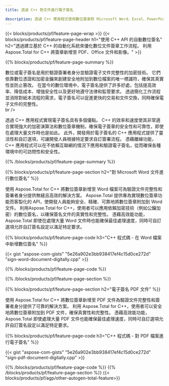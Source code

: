 ```yaml
---
title: 透過 C++ 對文件進行電子簽名 

description: 透過 C++ 應用程式使用數位簽章對 Microsoft Word、Excel、PowerPoint、PDF 和圖片等文件進行簽署。透過應用程式在線添加電子簽名。
---
```


{{< blocks/products/pf/feature-page-wrap >}}
{{< blocks/products/pf/feature-page-header h1="使用 C++ API 的自動數位簽名" h2="透過建立基於 C++ 的自動化系統來優化數位文件簽章工作流程。 利用 Aspose.Total for C++ 將簽章新增至 PDF、Office 文件和影像。" >}}

{{% blocks/products/pf/feature-page-summary %}}

數位或電子簽名是用於驗證簽署者身分並驗證電子文件完整性的加密技術。 它們依靠數位憑證和加密金鑰來創建安全地附加到數位檔案的唯一標識符，確保其真實性並防止篡改。 在當今的數位環境中，電子簽名提供了許多好處，包括提高效率、降低成本、增強安全性以及更好地遵守法律和監管要求。 透過簡化工作流程並消除對紙本流程的需求，電子簽名可以促進更快的交易和文件交換，同時確保電子文件的完整性。 <br /> br />

透過 C++ 應用程式實現電子簽名具有多個優點。 C++ 的效率和速度使其非常適合實現強大的加密演算法和數位簽章機制，確保電子簽章的安全性和可靠性，即使在處理大量文件時也是如此。 此外，開發用於電子簽名的 C++ 應用程式提供了靈活性和自訂選項，可讓開發人員根據特定要求自訂簽署流程。 憑藉離線功能，C++ 應用程式可以在不依賴互聯網的情況下應用和驗證電子簽名，從而確保各種環境中的可訪問性和安全性。 

{{% /blocks/products/pf/feature-page-summary  %}}

{{% blocks/products/pf/feature-page-section  h2="對 Microsoft Word 文件進行數位簽名" %}}

使用 Aspose.Total for C++ 將數位簽章新增至 Word 檔案可為驗證文件完整性和簽署者身分提供無縫且高效的解決方案。 Aspose.Total 提供專為實現數位簽章功能而客製化的 API，使開發人員能夠安全、精確、可靠地將數位簽章附加到 Word 文件。 利用Aspose.Total for C++，使用者可以應用依賴加密技術（例如公鑰加密）的數位簽名，以確保簽名文件的真實性和完整性。 憑藉高效能功能，Aspose.Total 即使在處理大量 Word 文件時也能確保最佳處理速度，同時可自訂選項允許自訂簽名設定以滿足特定要求。 

{{% blocks/products/pf/feature-page-code h3="C++ 程式碼 - 在 Word 檔案中新增數位簽名" %}}

{{< gist "aspose-com-gists" "5e26a902e3bb938417ef4c15d0ce272d" "sign-word-document-digitally.cpp" >}}

{{% /blocks/products/pf/feature-page-code  %}}

{{% /blocks/products/pf/feature-page-section %}}

{{% blocks/products/pf/feature-page-section  h2="電子簽名 PDF 文件" %}}

使用 Aspose.Total for C++ 將數位簽章新增至 PDF 文件為驗證文件完整性和簽署者身分提供了可靠的解決方案。  利用 Aspose.Total for C++，使用者可以安全地將數位簽章附加到 PDF 文件，確保真實性和完整性。 憑藉高效能功能，Aspose.Total 即使處理大量 PDF 文件也能確保最佳處理速度，同時可自訂選項允許自訂簽名設定以滿足特定要求。

{{% blocks/products/pf/feature-page-code h3="C++ 程式碼 - 對 PDF 檔案進行電子簽名" %}}

{{< gist "aspose-com-gists" "5e26a902e3bb938417ef4c15d0ce272d" "sign-pdf-document-digitally.cpp" >}}

{{% /blocks/products/pf/feature-page-code  %}}
{{% /blocks/products/pf/feature-page-section %}}
{{< blocks/products/pf/agp/other-autogen-total-feature>}}